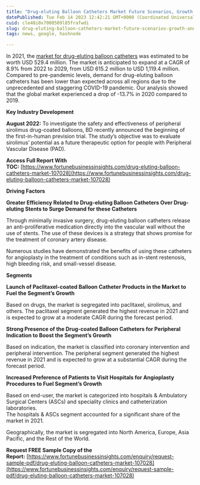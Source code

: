 ```yaml
---
title: "Drug-eluting Balloon Catheters Market Future Scenarios, Growth and Analytical Insights – 2029"
datePublished: Tue Feb 14 2023 12:42:21 GMT+0000 (Coordinated Universal Time)
cuid: cle48i0x7000509l85frafwdi
slug: drug-eluting-balloon-catheters-market-future-scenarios-growth-and-analytical-insights-2029
tags: news, google, hashnode

---
```


In 2021, the [market for drug-eluting balloon catheters](https://www.fortunebusinessinsights.com/drug-eluting-balloon-catheters-market-107028) was estimated to be worth USD 529.4 million. The market is anticipated to expand at a CAGR of 8.9% from 2022 to 2029, from USD 615.2 million to USD 1,119.4 million. Compared to pre-pandemic levels, demand for drug-eluting balloon catheters has been lower than expected across all regions due to the unprecedented and staggering COVID-19 pandemic. Our analysis showed that the global market experienced a drop of -13.7% in 2020 compared to 2019.

**Key Industry Development**

**August 2022:** To investigate the safety and effectiveness of peripheral sirolimus drug-coated balloons, BD recently announced the beginning of the first-in-human prevision trial. The study’s objective was to evaluate sirolimus’ potential as a future therapeutic option for people with Peripheral Vascular Disease (PAD).

**Access Full Report With TOC:** [https://www.fortunebusinessinsights.com/drug-eluting-balloon-catheters-market-107028](https://www.fortunebusinessinsights.com/drug-eluting-balloon-catheters-market-107028)

**Driving Factors**

**Greater Efficiency Related to Drug-eluting Balloon Catheters Over Drug-eluting Stents to Surge Demand for these Catheters**

Through minimally invasive surgery, drug-eluting balloon catheters release an anti-proliferative medication directly into the vascular wall without the use of stents. The use of these devices is a strategy that shows promise for the treatment of coronary artery disease.

Numerous studies have demonstrated the benefits of using these catheters for angioplasty in the treatment of conditions such as in-stent restenosis, high bleeding risk, and small-vessel disease.

**Segments**

**Launch of Paclitaxel-coated Balloon Catheter Products in the Market to Fuel the Segment’s Growth**

Based on drugs, the market is segregated into paclitaxel, sirolimus, and others. The paclitaxel segment generated the highest revenue in 2021 and is expected to grow at a moderate CAGR during the forecast period.

**Strong Presence of the Drug-coated Balloon Catheters for Peripheral Indication to Boost the Segment’s Growth**

Based on indication, the market is classified into coronary intervention and peripheral intervention. The peripheral segment generated the highest revenue in 2021 and is expected to grow at a substantial CAGR during the forecast period.

**Increased Preference of Patients to Visit Hospitals for Angioplasty Procedures to Fuel Segment’s Growth**

Based on end-user, the market is categorized into hospitals & Ambulatory Surgical Centers (ASCs) and speciality clinics and catheterization laboratories.  
The hospitals & ASCs segment accounted for a significant share of the market in 2021.

Geographically, the market is segregated into North America, Europe, Asia Pacific, and the Rest of the World.

**Request FREE Sample Copy of the Report:** [https://www.fortunebusinessinsights.com/enquiry/request-sample-pdf/drug-eluting-balloon-catheters-market-107028](https://www.fortunebusinessinsights.com/enquiry/request-sample-pdf/drug-eluting-balloon-catheters-market-107028)